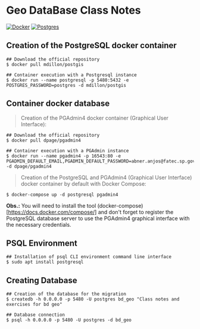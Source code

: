 # Geo DataBase Class Notes

[![Docker](https://img.shields.io/badge/docker-latest-green)](https://www.docker.com/)
[![Postgres](https://img.shields.io/badge/postgres-latest-green)](https://www.postgresql.org/)

## Creation of the PostgreSQL docker container

```
## Download the official repository
$ docker pull mdillon/postgis

## Container execution with a Postgresql instance
$ docker run --name postgresql -p 5480:5432 -e POSTGRES_PASSWORD=postgres -d mdillon/postgis
```

## Container docker database

> Creation of the PGAdmin4 docker container (Graphical User Interface):

```
## Download the official repository
$ docker pull dpage/pgadmin4

## Container execution with a PGAdmin instance
$ docker run --name pgadmin4 -p 16543:80 -e PGADMIN_DEFAULT_EMAIL,PGADMIN_DEFAULT_PASSWORD=abner.anjos@fatec.sp.gov.br,postgres -d dpage/pgadmin4
```

> Creation of the PostgreSQL and PGAdmin4 (Graphical User Interface) docker container by default with Docker Compose:

```
$ docker-compose up -d postgresql pgadmin4
```

**Obs.:** You will need to install the tool (docker-compose)[https://docs.docker.com/compose/] and don't forget to register the PostgreSQL database server to use the PGAdmin4 graphical interface with the necessary credentials.

## PSQL Environment
```
## Installation of psql CLI environment command line interface
$ sudo apt install postgresql
```

## Creating Database
```
## Creation of the database for the migration
$ createdb -h 0.0.0.0 -p 5480 -U postgres bd_geo "Class notes and exercises for bd geo"

## Database connection
$ psql -h 0.0.0.0 -p 5480 -U postgres -d bd_geo
```
